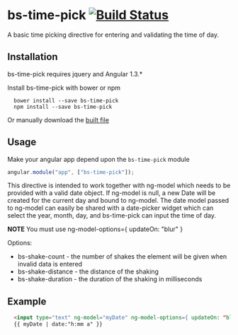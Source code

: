 bs-time-pick  [![Build Status](https://travis-ci.org/blittle/bower-installer.png?branch=master)](https://travis-ci.org/blittle/bower-installer)
============

A basic time picking directive for entering and validating the time of day.

## Installation
bs-time-pick requires jquery and Angular 1.3.*

Install bs-time-pick with bower or npm
```
  bower install --save bs-time-pick
  npm install --save bs-time-pick
```
Or manually download the [built file](https://raw.githubusercontent.com/Beanstalkhq/bs-time-pick/master/build/bs-time-pick.js)

## Usage
Make your angular app depend upon the `bs-time-pick` module
```javascript
angular.module("app", ["bs-time-pick"]);
```
This directive is intended to work together with ng-model which needs to be provided with a valid date object.
If ng-model is null, a new Date will be created for the current day and bound to ng-model. The date model passed to ng-model can easily be shared with a date-picker widget which can select the year, month, day, and bs-time-pick can input the time of day.

**NOTE** You must use ng-model-options={ updateOn: "blur" }

Options: 
 *  bs-shake-count - the number of shakes the element will be given when invalid data is entered
 *  bs-shake-distance - the distance of the shaking
 *  bs-shake-duration - the duration of the shaking in milliseconds
 
## Example
```html
  <input type="text" ng-model="myDate" ng-model-options={ updateOn: "blur" } />
  {{ myDate | date:"h:mm a" }}
```
